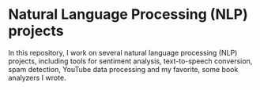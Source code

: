# Natural Language Processing (NLP) projects
In this repository, I work on several natural language processing (NLP) projects, including tools for sentiment analysis, text-to-speech conversion, spam detection, YouTube data processing and my favorite, some book analyzers I wrote.
